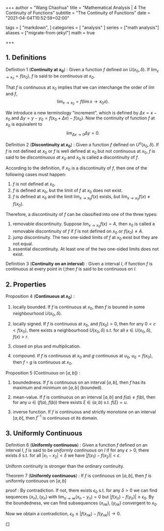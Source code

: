 +++
author = "Wang Chaohua"
title = "Mathematical Analysis | 4 The Continuity of Functions"
subtitle = "The Continuity of Functions"
date = "2021-04-04T10:52:59+02:00"

tags = [
    "markdown",
]
categories = [
    "analysis"
]
series = ["math analysis"]
aliases = ["migrate-from-jekyl"]
math = true

+++


## 1. Definitions 
Definition 1 (**Continuity at $x_0$**)
: Given a function $f$ defined on $U(x_0,\delta)$. If $\lim_{x\to x_0} = f(x_0)$, $f$ is said to be *continuous at $x_0$*.

That $f$ is continuous at $x_0$ implies that we can interchange the order of $\lim$ and $f$, 
$$ 
 \lim_{x\to x_0} = f(\lim{x\to x_0} x).
$$


We introduce a new terminology "increment", which is defined by $\Delta x = x - x_0$ and $\Delta y = y- y_0 = f(x_0 + \Delta x) - f(x_0)$. Now the continuity of function $f$ at $x_0$ is equivalent to 
$$ 
 \lim_{\Delta x\to 0} \Delta y = 0.
$$

Definition 2 (**Discontinuity at $x_0$**)
: Given a function $f$ defined on $U^o(x_0,\delta)$. If $f$ is not defined at $x_0$ or $f$ is well defined at $x_0$ but not continuous at $x_0$, $f$ is said to be *discontinuous at $x_0$* and $x_0$ is called a discontinuity of $f$.

According to the definition, if $x_0$ is a discontinuity of $f$, then one of the following cases must happen:

1. $f$ is not defined at $x_0$.
2. $f$ is defined at $x_0$, but the limit of $f$ at $x_0$ does not exist.
3. $f$ is defined at $x_0$ and the limit $\lim_{x\to x_0}f(x)$ exists, but $\lim_{x\to x_0}f(x) \neq f(x_0)$.

Therefore, a discontinuity of $f$ can be classified into one of the three types:

1. removable discontinuity. Suppose $\lim_{x\to x_0}f(x) = A$, then $x_0$ is called a removable discontinuity of $f$ if $f$ is not defined on $x_0$ or $f(x_0)\neq A$. 
2. jump discontinuity. The two one-sided limits of $f$ at $x_0$ exist but they are not equal. 
3. essential discontinuity. At least one of the two one-sided limits does not exist.


Definition 3 (**Continuity on an interval**)
: Given a interval $I$, if function $f$ is continuous at every point in $I$,then $f$ is said to be continuous on $I$.


## 2. Properties
Proposition 4 (**Continuous at $x_0$**)
:  
1. locally bounded. If $f$ is continuous at $x_0$, then $f$ is bouned in some neighbourhood $U(x_0,\delta)$.

2. locally signed. If $f$ is continuous at $x_0$, and $f(x_0)>0$, then for any $0<c<f(x_0)$, there exists a neighbourhood $U(x_0,\delta)$ s.t. for all $x\in U(x_0,\delta)$, $f(x)>r$.

3. closed on plus and multiplication.

4. compound. If $f$ is continuous at $x_0$ and $g$ continuous at $u_0$, $u_0 = f(x_0)$, then $f\circ g$ is continuous at $x_0$.

Proposition 5 (Continuous on $[a,b]$)
: 
1. boundedness. If $f$ is continuous on an interval $[a,b]$, then $f$ has its maximum and minimum on $[a,b]$ (bounded).

2. mean-value. If $f$ is continuous on an interval $[a,b]$ and $f(a)\neq f(b)$, then for any $u\in(f(a),f(b))$ there exists $\xi\in(a,b)$ s.t. $f(\xi)=u$.

3. inverse function. If $f$ is continuous and strictly monotone on an interval $[a,b]$, then $f^{-1}$ is continuous ot its domain.

## 3. Uniformly Continuous
Definition 6 (**Uniformly continuous**)
: Given a function $f$ defined on an interval $I$, $f$ is said to be *uniformly continuous* on $I$ if for any $\epsilon>0$, there exists $\delta$ s.t. for all $|x_1 - x_2|<\delta$ we have $|f(x_1) - f(x_2)|<\epsilon$.

Uniform continuity is stronger than the ordinary continuity.

Theorem 7 (**Uniformly continuous**)
: If $f$ is continuous on $[a,b]$, then $f$ is uniformly continuous on $[a,b]$

proof
: By contradiction. If not, there exists $\epsilon_0$ s.t. for any $\delta>0$ we can find sequences $\{x_n\},\{y_n\}$ with $\lim_{n\to\infty}(x_n - y_n) = 0$ but $|f(x_n) - f(y_n)|\geq \epsilon_0$. By the boundedness, we can find subsequences  $\{x_{nk}\},\{y_{nk}\}$ convergent to $x_0$.

Now we obtain a contradiction, $\epsilon_0\leq |f(x_{nk}) - f(y_{nk})|\to 0$.

$\Box$